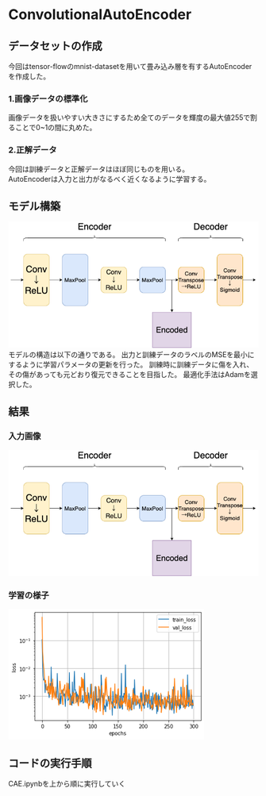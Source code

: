 # ConvolutionalAutoEncoder

## データセットの作成
今回はtensor-flowのmnist-datasetを用いて畳み込み層を有するAutoEncoderを作成した。
### 1.画像データの標準化
画像データを扱いやすい大きさにするため全てのデータを輝度の最大値255で割ることで0~1の間に丸めた。
### 2.正解データ
今回は訓練データと正解データはほぼ同じものを用いる。<br>
AutoEncoderは入力と出力がなるべく近くなるように学習する。

## モデル構築
![model](https://github.com/Jumpei-Fujita/ConvolutionalAutoEncoder/blob/master/CAE_architecture.png)<br>
モデルの構造は以下の通りである。
出力と訓練データのラベルのMSEを最小にするように学習パラメータの更新を行った。
訓練時に訓練データに傷を入れ、その傷があっても元どおり復元できることを目指した。
最適化手法はAdamを選択した。

## 結果
### 入力画像
![model](https://github.com/Jumpei-Fujita/ConvolutionalAutoEncoder/blob/master/CAE_architecture.png)<br>
### 学習の様子
![model](https://github.com/Jumpei-Fujita/kadai2/blob/master/glaph.png)

## コードの実行手順
CAE.ipynbを上から順に実行していく



